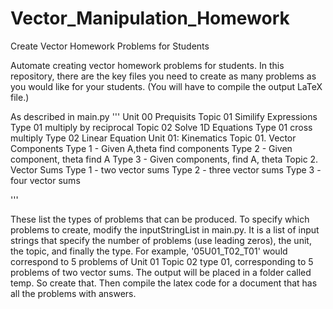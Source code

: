 # Vector_Manipulation_Homework
Create Vector Homework Problems for Students


Automate creating vector homework problems for students. In this repository, there are the key files you need to create as many problems as you would like for your students. (You will have to compile the output LaTeX file.) 

As described in main.py 
'''
Unit 00 Prequisits 
    Topic 01 Similify Expressions
        Type 01 multiply by reciprocal 
    Topic 02 Solve 1D Equations 
        Type 01 cross multiply 
        Type 02 Linear Equation
Unit 01: Kinematics 
    Topic 01. Vector Components
        Type 1 - Given A,theta find components
        Type 2 - Given component, theta find A
        Type 3 - Given components, find A, theta
    Topic 2. Vector Sums
        Type 1 - two vector sums 
        Type 2 - three vector sums
        Type 3 - four vector sums 

'''

These list the types of problems that can be produced. To specify which problems to create, modify the inputStringList in main.py. It is a list of input strings that specify the number of problems (use leading zeros), the unit, the topic, and finally the type. For example, '05U01_T02_T01' would correspond to 5 problems of Unit 01 Topic 02 type 01, corresponding to 5 problems of two vector sums. The output will be placed in a folder called temp. So create that. Then compile the latex code for a document that has all the problems with answers. 
